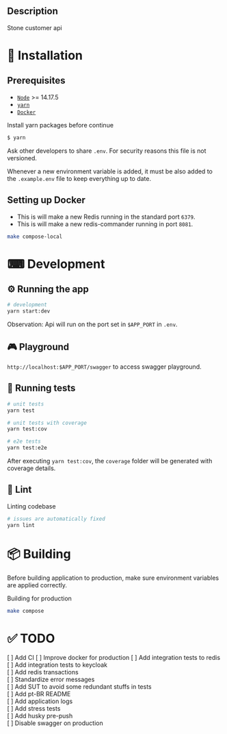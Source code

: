 ## Description

Stone customer api

# 🧰 Installation

## Prerequisites

- [`Node`](https://nodejs.org/en/download) >= 14.17.5
- [`yarn`](https://yarnpkg.com/cli/install)
- [`Docker`](https://docs.docker.com/get-docker)

Install yarn packages before continue

```bash
$ yarn
```

Ask other developers to share `.env`. For security reasons this file is not versioned.

Whenever a new environment variable is added, it must be also added to the `.example.env` file to keep everything up to date.

## Setting up Docker

- This is will make a new Redis running in the standard port `6379`.
- This is will make a new redis-commander running in port `8081`.

```bash
make compose-local
```

# ⌨ Development

## ⚙ Running the app

```bash
# development
yarn start:dev
```

Observation: Api will run on the port set in `$APP_PORT` in `.env`.

## 🎮 Playground

`http://localhost:$APP_PORT/swagger` to access swagger playground.

## 🧪 Running tests

```bash
# unit tests
yarn test

# unit tests with coverage
yarn test:cov

# e2e tests
yarn test:e2e
```

After executing `yarn test:cov`, the `coverage` folder will be generated with coverage details.

## 📏 Lint

Linting codebase

```bash
# issues are automatically fixed
yarn lint
```

# 📦 Building

Before building application to production, make sure environment variables are applied correctly.

Building for production

```bash
make compose
```

# ✅ TODO

[ ] Add CI
[ ] Improve docker for production
[ ] Add integration tests to redis  
[ ] Add integration tests to keycloak  
[ ] Add redis transactions  
[ ] Standardize error messages  
[ ] Add SUT to avoid some redundant stuffs in tests  
[ ] Add pt-BR README  
[ ] Add application logs  
[ ] Add stress tests  
[ ] Add husky pre-push  
[ ] Disable swagger on production
